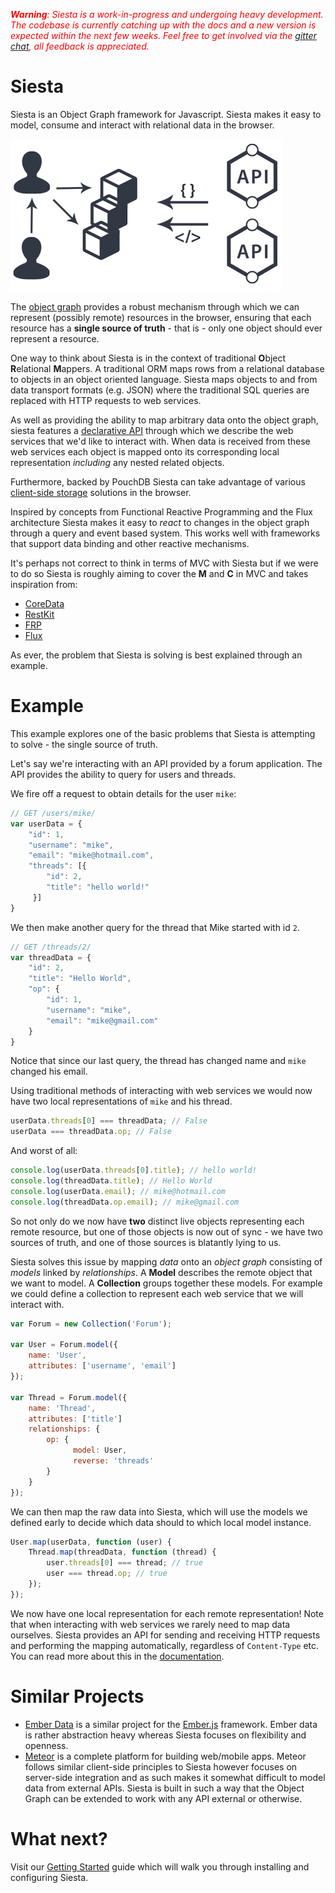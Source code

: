 *<span style="color: red">**Warning**: Siesta is a work-in-progress and undergoing heavy development. The codebase is currently catching up with the docs and a new version is expected within the next few weeks. Feel free to get involved via the [gitter chat](https://gitter.im/mtford90/siesta), all feedback is appreciated.</span>*

# Siesta

<p class='brief'>
    Siesta is an Object Graph framework for Javascript. Siesta makes it easy to model, consume and interact with relational data in the browser.
</p>

<img src="main.png">

The [object graph](docs.html#concepts-object-graph) provides a robust mechanism through which we can represent (possibly remote) resources in the browser, ensuring that each resource has a **single source of truth** - that is - only one object should ever represent a resource.

One way to think about Siesta is in the context of traditional **O**bject **R**elational **M**appers. A traditional ORM maps rows from a relational database to objects in an object oriented language. Siesta maps objects to and from data transport formats (e.g. JSON) where the traditional SQL queries are replaced with HTTP requests to web services.

As well as providing the ability to map arbitrary data onto the object graph, siesta features a [declarative API](#http-descriptors) through which we describe the web services that we'd like to interact with. When data is received from these web services each object is mapped onto its corresponding local representation *including* any nested related objects.

Furthermore, backed by PouchDB Siesta can take advantage of various [client-side storage](docs.html#storage) solutions in the browser.

Inspired by concepts from Functional Reactive Programming and the Flux architecture Siesta makes it easy to *react* to changes in the object graph through a query and event based system. This works well with frameworks that support data binding and other reactive mechanisms.

It's perhaps not correct to think in terms of MVC with Siesta but if we were to do so Siesta is roughly aiming to cover the **M** and **C** in MVC and takes inspiration from:

* [CoreData](https://developer.apple.com/library/mac/documentation/Cocoa/Conceptual/CoreData/cdProgrammingGuide.html)
* [RestKit](http://restkit.org/)
* [FRP](http://en.wikipedia.org/wiki/Functional_reactive_programming)
* [Flux](https://github.com/facebook/flux)

As ever, the problem that Siesta is solving is best explained through an example.

# Example

This example explores one of the basic problems that Siesta is attempting to solve - the single source of truth.

Let's say we're interacting with an API provided by a forum application. The API provides the ability to query for users and threads.

We fire off a request to obtain details for the user `mike`:

```javascript
// GET /users/mike/
var userData = {
    "id": 1,
    "username": "mike",
    "email": "mike@hotmail.com",
    "threads": [{
        "id": 2,
        "title": "hello world!"
     }]
}
```

We then make another query for the thread that Mike started with id `2`.

```javascript
// GET /threads/2/
var threadData = {
    "id": 2,
    "title": "Hello World",
    "op": {
        "id": 1,
        "username": "mike",
        "email": "mike@gmail.com"
    }
}
```

Notice that since our last query, the thread has changed name and `mike` changed his email.

Using traditional methods of interacting with web services we would now have two local representations of `mike` and his thread.

```javascript
userData.threads[0] === threadData; // False
userData === threadData.op; // False
```

And worst of all:

```javascript
console.log(userData.threads[0].title); // hello world!
console.log(threadData.title); // Hello World
console.log(userData.email); // mike@hotmail.com
console.log(threadData.op.email); // mike@gmail.com
```

So not only do we now have **two** distinct live objects representing each remote resource, but one of those objects is now out of sync - we have two sources of truth, and one of those sources is blatantly lying to us.

Siesta solves this issue by mapping *data* onto an *object graph* consisting of *models* linked by *relationships*. A **Model** describes the remote object that we want to model. A **Collection** groups together these models. For example we could define a collection to represent each web service that we will interact with.

```javascript
var Forum = new Collection('Forum');

var User = Forum.model({
    name: 'User',
    attributes: ['username', 'email']
});

var Thread = Forum.model({
    name: 'Thread',
    attributes: ['title']
    relationships: {
        op: {
              model: User,
              reverse: 'threads'
        }
    }
});
```

We can then map the raw data into Siesta, which will use the models we defined early to decide which data should to which local model instance.

```javascript
User.map(userData, function (user) {
    Thread.map(threadData, function (thread) {
        user.threads[0] === thread; // true
        user === thread.op; // true
    });
});
```

We now have one local representation for each remote representation! Note that when interacting with web services we rarely need to map data ourselves. Siesta provides an API for sending and receiving HTTP requests and performing the mapping automatically, regardless of `Content-Type` etc. You can read more about this in the <a href="{{site.baseurl}}/remote_queries.html">documentation</a>.

# Similar Projects

* [Ember Data](https://github.com/emberjs/data) is a similar project for the [Ember.js](http://emberjs.com/) framework. Ember data is rather abstraction heavy whereas Siesta focuses on flexibility and openness.
* [Meteor](https://www.meteor.com/) is a complete platform for building web/mobile apps. Meteor follows similar client-side principles to Siesta however focuses on server-side integration and as such makes it somewhat difficult to model data from external APIs. Siesta is built in such a way that the Object Graph can be extended to work with any API external or otherwise.

# What next?

Visit our <a href="docs.html">Getting Started</a> guide which will walk you through installing and configuring Siesta.</br>